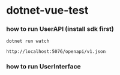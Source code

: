 # dotnet-vue-test

### how to run UserAPI  (install sdk first)
```
dotnet run watch
```
```
http://localhost:5076/openapi/v1.json
```

### how to run UserInterface
